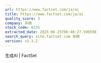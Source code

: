```yaml
---
url: https://www.factset.com/ja/ai
title: https://www.factset.com/ja/ai
quality_score: 3
company: 系微
stock_code: 6231
extracted_date: 2025-06-25T06:46:27.596598
search_query: site:factset.com 系微
version: v3.3.2
---
```


生成AI | FactSet
 
